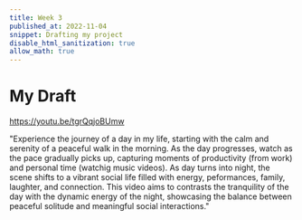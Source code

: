 ```yaml
---
title: Week 3
published_at: 2022-11-04
snippet: Drafting my project 
disable_html_sanitization: true
allow_math: true
---
```


# My Draft
https://youtu.be/tgrQqjoBUmw  


"Experience the journey of a day in my life, starting with the calm and serenity of a peaceful walk in the morning. As the day progresses, watch as the pace gradually picks up, capturing moments of productivity (from work) and personal time (watchig music videos). As day turns into night, the scene shifts to a vibrant social life filled with energy, peformances, family, laughter, and connection. This video aims to contrasts the tranquility of the day with the dynamic energy of the night, showcasing the balance between peaceful solitude and meaningful social interactions."



